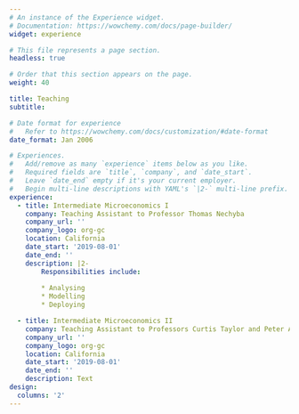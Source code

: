```yaml
---
# An instance of the Experience widget.
# Documentation: https://wowchemy.com/docs/page-builder/
widget: experience

# This file represents a page section.
headless: true

# Order that this section appears on the page.
weight: 40

title: Teaching
subtitle:

# Date format for experience
#   Refer to https://wowchemy.com/docs/customization/#date-format
date_format: Jan 2006

# Experiences.
#   Add/remove as many `experience` items below as you like.
#   Required fields are `title`, `company`, and `date_start`.
#   Leave `date_end` empty if it's your current employer.
#   Begin multi-line descriptions with YAML's `|2-` multi-line prefix.
experience:
  - title: Intermediate Microeconomics I
    company: Teaching Assistant to Professor Thomas Nechyba
    company_url: ''
    company_logo: org-gc
    location: California
    date_start: '2019-08-01'
    date_end: ''
    description: |2-
        Responsibilities include:
        
        * Analysing
        * Modelling
        * Deploying

  - title: Intermediate Microeconomics II
    company: Teaching Assistant to Professors Curtis Taylor and Peter Arcidiacono
    company_url: ''
    company_logo: org-gc
    location: California
    date_start: '2019-08-01'
    date_end: ''
    description: Text
design:
  columns: '2'
---
```

